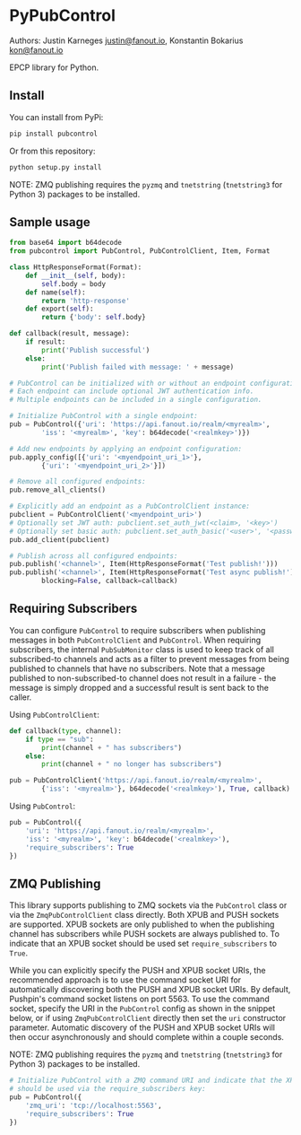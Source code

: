 # PyPubControl

Authors: Justin Karneges <justin@fanout.io>, Konstantin Bokarius <kon@fanout.io>

EPCP library for Python.

## Install

You can install from PyPi:

```sh
pip install pubcontrol
```

Or from this repository:

```sh
python setup.py install
```

NOTE: ZMQ publishing requires the `pyzmq` and `tnetstring` (`tnetstring3` for Python 3) packages to be installed.

## Sample usage

```python
from base64 import b64decode
from pubcontrol import PubControl, PubControlClient, Item, Format

class HttpResponseFormat(Format):
    def __init__(self, body):
        self.body = body
    def name(self):
        return 'http-response'
    def export(self):
        return {'body': self.body}

def callback(result, message):
    if result:
        print('Publish successful')
    else:
        print('Publish failed with message: ' + message)

# PubControl can be initialized with or without an endpoint configuration.
# Each endpoint can include optional JWT authentication info.
# Multiple endpoints can be included in a single configuration.

# Initialize PubControl with a single endpoint:
pub = PubControl({'uri': 'https://api.fanout.io/realm/<myrealm>',
        'iss': '<myrealm>', 'key': b64decode('<realmkey>')})

# Add new endpoints by applying an endpoint configuration:
pub.apply_config([{'uri': '<myendpoint_uri_1>'},
        {'uri': '<myendpoint_uri_2>'}])

# Remove all configured endpoints:
pub.remove_all_clients()

# Explicitly add an endpoint as a PubControlClient instance:
pubclient = PubControlClient('<myendpoint_uri>')
# Optionally set JWT auth: pubclient.set_auth_jwt(<claim>, '<key>')
# Optionally set basic auth: pubclient.set_auth_basic('<user>', '<password>')
pub.add_client(pubclient)

# Publish across all configured endpoints:
pub.publish('<channel>', Item(HttpResponseFormat('Test publish!')))
pub.publish('<channel>', Item(HttpResponseFormat('Test async publish!')),
        blocking=False, callback=callback)
```

## Requiring Subscribers

You can configure `PubControl` to require subscribers when publishing messages in both `PubControlClient` and `PubControl`. When requiring subscribers, the internal `PubSubMonitor` class is used to keep track of all subscribed-to channels and acts as a filter to prevent messages from being published to channels that have no subscribers. Note that a message published to non-subscribed-to channel does not result in a failure - the message is simply dropped and a successful result is sent back to the caller.

Using `PubControlClient`:

```python
def callback(type, channel):
    if type == "sub":
        print(channel + " has subscribers")
    else:
        print(channel + " no longer has subscribers")

pub = PubControlClient('https://api.fanout.io/realm/<myrealm>',
        {'iss': '<myrealm>'}, b64decode('<realmkey>'), True, callback)
```

Using `PubControl`:

```python
pub = PubControl({
    'uri': 'https://api.fanout.io/realm/<myrealm>',
    'iss': '<myrealm>', 'key': b64decode('<realmkey>'),
    'require_subscribers': True
})
```

## ZMQ Publishing

This library supports publishing to ZMQ sockets via the `PubControl` class or via the `ZmqPubControlClient` class directly. Both XPUB and PUSH sockets are supported. XPUB sockets are only published to when the publishing channel has subscribers while PUSH sockets are always published to. To indicate that an XPUB socket should be used set `require_subscribers` to `True`.

While you can explicitly specify the PUSH and XPUB socket URIs, the recommended approach is to use the command socket URI for automatically discovering both the PUSH and XPUB socket URIs. By default, Pushpin's command socket listens on port 5563. To use the command socket, specify the URI in the `PubControl` config as shown in the snippet below, or if using `ZmqPubControlClient` directly then set the `uri` constructor parameter. Automatic discovery of the PUSH and XPUB socket URIs will then occur asynchronously and should complete within a couple seconds.

NOTE: ZMQ publishing requires the `pyzmq` and `tnetstring` (`tnetstring3` for Python 3) packages to be installed.

```python
# Initialize PubControl with a ZMQ command URI and indicate that the XPUB socket
# should be used via the require_subscribers key:
pub = PubControl({
    'zmq_uri': 'tcp://localhost:5563',
    'require_subscribers': True
})
```
